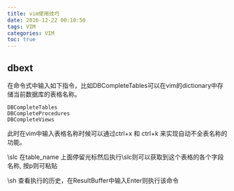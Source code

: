 ```yaml
---
title: vim使用技巧
date: 2016-12-22 00:10:50
tags: VIM
categories: VIM
toc: true
---
```



## dbext
在命令式中输入如下指令，比如DBCompleteTables可以在vim的dictionary中存储当前数据库的表格名称。
```
DBCompleteTables
DBCompleteProcedures
DBCompleteViews
```
此时在vim中输入表格名称时候可以通过ctrl+x 和 ctrl+k 来实现自动不全表名称的功能。


\slc
在table_name 上面停留光标然后执行\slc则可以获取到这个表格的各个字段名称, 按p则可粘贴

\sh
查看执行的历史，在ResultBuffer中输入Enter则执行该命令





